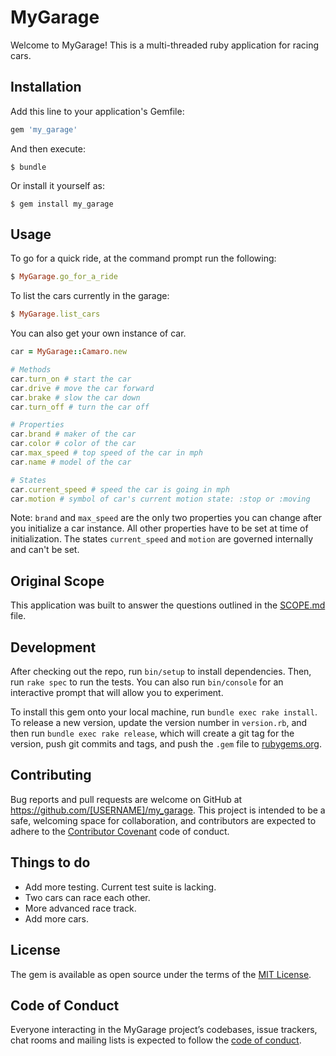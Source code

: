 # MyGarage

Welcome to MyGarage! This is a multi-threaded ruby application for racing cars. 

## Installation

Add this line to your application's Gemfile:

```ruby
gem 'my_garage'
```

And then execute:

    $ bundle

Or install it yourself as:

    $ gem install my_garage

## Usage

To go for a quick ride, at the command prompt run the following:

```ruby
$ MyGarage.go_for_a_ride
```

To list the cars currently in the garage:

```ruby
$ MyGarage.list_cars
```

You can also get your own instance of car. 


```ruby
car = MyGarage::Camaro.new

# Methods
car.turn_on # start the car
car.drive # move the car forward
car.brake # slow the car down
car.turn_off # turn the car off

# Properties
car.brand # maker of the car
car.color # color of the car
car.max_speed # top speed of the car in mph
car.name # model of the car

# States
car.current_speed # speed the car is going in mph
car.motion # symbol of car's current motion state: :stop or :moving
```

Note: ```brand``` and ```max_speed``` are the only two properties you can change after you initialize a car instance. 
All other properties have to be set at time of initialization. The states ```current_speed``` and ```motion``` are governed internally 
and can't be set.

## Original Scope

This application was built to answer the questions outlined in the [SCOPE.md](https://github.com/[USERNAME]/my_garage/SCOPE.md) file.

## Development

After checking out the repo, run `bin/setup` to install dependencies. Then, run `rake spec` to run the tests. You can also run `bin/console` for an interactive prompt that will allow you to experiment.

To install this gem onto your local machine, run `bundle exec rake install`. To release a new version, update the version number in `version.rb`, and then run `bundle exec rake release`, which will create a git tag for the version, push git commits and tags, and push the `.gem` file to [rubygems.org](https://rubygems.org).

## Contributing

Bug reports and pull requests are welcome on GitHub at https://github.com/[USERNAME]/my_garage. This project is intended to be a safe, welcoming space for collaboration, and contributors are expected to adhere to the [Contributor Covenant](http://contributor-covenant.org) code of conduct.

## Things to do

* Add more testing. Current test suite is lacking.
* Two cars can race each other.
* More advanced race track.
* Add more cars.


## License

The gem is available as open source under the terms of the [MIT License](https://opensource.org/licenses/MIT).

## Code of Conduct

Everyone interacting in the MyGarage project’s codebases, issue trackers, chat rooms and mailing lists is expected to follow the [code of conduct](https://github.com/[USERNAME]/my_garage/blob/master/CODE_OF_CONDUCT.md).
